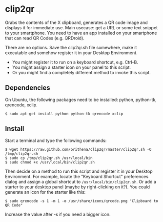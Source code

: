 clip2qr
=======

Grabs the contents of the X clipboard, generates a QR code image and displays it for 
immediate use. Main usecase: get a URL or some text snippet to your smartphone.
You need to have an app installed on your smartphone that can read QR Codes (e.g. QRDroid).

There are no options. Save the clip2qr.sh file somewhere, make it executable and somehow 
register it in your Desktop Environment.
 * You might register it to run on a keyboard shortcut, e.g. Ctrl-B.
 * You might assign a starter icon on your panel to this script.
 * Or you might find a completely different method to invoke this script.

Dependencies
------------

On Ubuntu, the following packages need to be installed: python, python-tk, qrencode, xclip.

    $ sudo apt-get install python python-tk qrencode xclip

Install
-------

Start a terminal and type the following commands:

    $ wget https://raw.github.com/orithena/clip2qr/master/clip2qr.sh -O /tmp/clip2qr.sh
    $ sudo cp /tmp/clip2qr.sh /usr/local/bin
    $ sudo chmod +x /usr/local/bin/clip2qr.sh
    
Then decide on a method to run this script and register it in your Desktop Environment.
For example, locate the "Keyboard Shortcut" preferences dialog and assign a global shortcut 
to `/usr/local/bin/clip2qr.sh`. Or add a starter to your desktop panel (maybe by right-clicking 
on it?). You could generate an icon for the starter like this:

    $ sudo qrencode -s 1 -m 1 -o /usr/share/icons/qrcode.png "Clipboard to QR Code"
    
Increase the value after -s if you need a bigger icon.

